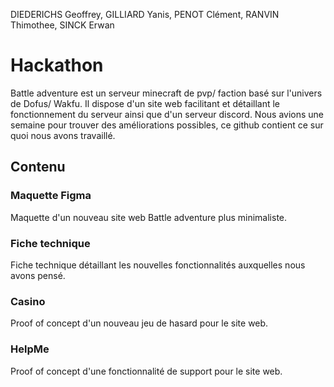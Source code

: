 DIEDERICHS Geoffrey, GILLIARD Yanis, PENOT Clément, RANVIN Thimothee, SINCK Erwan

# Hackathon

Battle adventure est un serveur minecraft de pvp/ faction basé sur l'univers de Dofus/ Wakfu. Il dispose d'un site web facilitant et détaillant le fonctionnement du serveur ainsi que d'un serveur discord. Nous avions une semaine pour trouver des améliorations possibles, ce github contient ce sur quoi nous avons travaillé.

## Contenu

### Maquette Figma

Maquette d'un nouveau site web Battle adventure plus minimaliste.

### Fiche technique

Fiche technique détaillant les nouvelles fonctionnalités auxquelles nous avons pensé.

### Casino

Proof of concept d'un nouveau jeu de hasard pour le site web.

### HelpMe

Proof of concept d'une fonctionnalité de support pour le site web.
